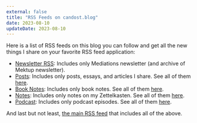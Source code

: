 ```yaml
---
external: false
title: "RSS Feeds on candost.blog"
date: 2023-08-10
updateDate: 2023-08-10
---
```



Here is a list of RSS feeds on this blog you can follow and get all the new things I share on your favorite RSS feed application:

- [Newsletter RSS](/newsletter/rss.xml): Includes only Mediations newsletter (and archive of Mektup newsletter).
- [Posts](/posts/rss.xml): Includes only posts, essays, and articles I share. See all of them [here](https://candost.blog/posts/).
- [Book Notes](/books/rss.xml): Includes only book notes. See all of them [here](https://candost.blog/books/).
- [Notes](/notes/rss.xml): Includes only notes on my Zettelkasten. See all of them [here](https://candost.blog/notes/).
- [Podcast](/podcast/rss.xml): Includes only podcast episodes. See all of them [here](https://candost.blog/podcast/).

And last but not least, [the main RSS feed](https://candost.blog/rss.xml) that includes all of the above.
